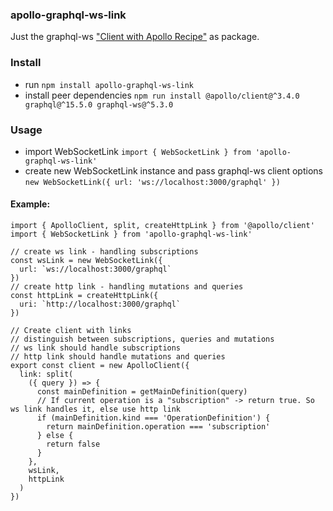### apollo-graphql-ws-link

Just the graphql-ws ["Client with Apollo Recipe"](https://github.com/enisdenjo/graphql-ws#recipes) as package.

### Install

- run `npm install apollo-graphql-ws-link`
- install peer dependencies `npm run install @apollo/client@^3.4.0 graphql@^15.5.0 graphql-ws@^5.3.0`

### Usage

- import WebSocketLink `import { WebSocketLink } from 'apollo-graphql-ws-link'`
- create new WebSocketLink instance and pass graphql-ws client options `new WebSocketLink({
  url: 'ws://localhost:3000/graphql'
})`

#### Example:

```TS
import { ApolloClient, split, createHttpLink } from '@apollo/client'
import { WebSocketLink } from 'apollo-graphql-ws-link'

// create ws link - handling subscriptions
const wsLink = new WebSocketLink({
  url: `ws://localhost:3000/graphql`
})
// create http link - handling mutations and queries
const httpLink = createHttpLink({
  uri: `http://localhost:3000/graphql`
})

// Create client with links
// distinguish between subscriptions, queries and mutations
// ws link should handle subscriptions
// http link should handle mutations and queries
export const client = new ApolloClient({
  link: split(
    ({ query }) => {
      const mainDefinition = getMainDefinition(query)
      // If current operation is a "subscription" -> return true. So ws link handles it, else use http link
      if (mainDefinition.kind === 'OperationDefinition') {
        return mainDefinition.operation === 'subscription'
      } else {
        return false
      }
    },
    wsLink,
    httpLink
  )
})
```
